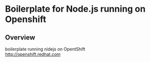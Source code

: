 # Boilerplate for Node.js running on Openshift


## Overview
boilerplate running nidejs on OpentShift  
<http://openshift.redhat.com>

